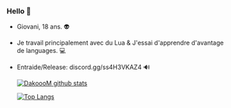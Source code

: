 ### Hello 👀

- Giovani, 18 ans. 👽

- Je travail principalement avec du Lua & J'essai d'apprendre d'avantage de languages. 💻

- Entraide/Release: discord.gg/ss4H3VKAZ4 🔊

  
  [![DakoooM github stats](https://github-readme-stats.vercel.app/api?username=DakoooM?theme=tokyonight)](https://github.com/DakoooM?tab=repositories)
  
  [![Top Langs](https://github-readme-stats.vercel.app/api/top-langs/?username=DakoooM)](https://github.com/DakoooM?tab=repositories)
